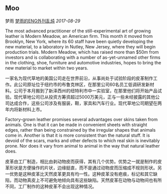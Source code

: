 ## Moo

梦雨 [梦雨的ENG外刊乱炖](javascript:void(0);) *2017-08-29*

The most advanced practitioner of the still-experimental art of growing leather is Modern Meadow, an American firm. This month it moved from Brooklyn, New York, where its 60 staff have been quietly developing the new material, to a laboratory in Nutley, New Jersey, where they will begin production trials. Modern Meadow, which has raised more than $50m from investors and is collaborating with a number of as-yet-unnamed other firms in the clothing, shoe, furniture and automotive industries, hopes to bring the new material to market within two years.

一家名为现代草地的美国公司走在世界前沿，从事尚处于试验阶段的皮革制作工作。此公司原址位于纽约市的布鲁克林区，在那里公司60名员工低调研发新材料。公司于本月搬到了新泽西州的纽特利市中一实验室，在那里他们将开始产品试验。现代草地公司已从投资方筹资超过5000万美元，正与一些未经披露的其他公司达成合作，这些公司涉及有服装，鞋，家具和汽车行业。现代草地公司期望在两年内将新材料上市。

Factory-grown leather promises several advantages over skins taken from animals. One is that it can be made in convenient sheets with straight edges, rather than being constrained by the irregular shapes that animals come in. Another is that it is more consistent than the natural stuff. It is devoid of the scars, marks and other defects to which real skin is inevitably prone. Nor does it vary from animal to animal in the way that natural leather does.

皮革由工厂制造，相比由剥动物皮而获得，其有几个优势。优势之一就是制作的皮革形状是方便操作的片状，边缘挺直，而不是通过动物皮而压缩成不规则形状。另一优势是这种皮革比天然皮革更具有均一性。这种皮革没有疤痕，标记和其它缺陷，而动物真皮上不可避免地倾向具有这些缺陷。天然皮革在动物与动物间也有所不同，工厂制作的这种皮革不会出现这种情况。









